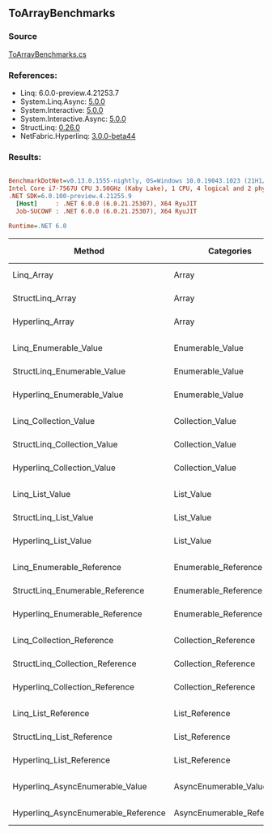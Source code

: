 ﻿## ToArrayBenchmarks

### Source
[ToArrayBenchmarks.cs](../NetFabric.Hyperlinq.Benchmarks/Benchmarks/ToArrayBenchmarks.cs)

### References:
- Linq: 6.0.0-preview.4.21253.7
- System.Linq.Async: [5.0.0](https://www.nuget.org/packages/System.Linq.Async/5.0.0)
- System.Interactive: [5.0.0](https://www.nuget.org/packages/System.Interactive/5.0.0)
- System.Interactive.Async: [5.0.0](https://www.nuget.org/packages/System.Interactive.Async/5.0.0)
- StructLinq: [0.26.0](https://www.nuget.org/packages/StructLinq/0.26.0)
- NetFabric.Hyperlinq: [3.0.0-beta44](https://www.nuget.org/packages/NetFabric.Hyperlinq/3.0.0-beta44)

### Results:
``` ini

BenchmarkDotNet=v0.13.0.1555-nightly, OS=Windows 10.0.19043.1023 (21H1/May2021Update)
Intel Core i7-7567U CPU 3.50GHz (Kaby Lake), 1 CPU, 4 logical and 2 physical cores
.NET SDK=6.0.100-preview.4.21255.9
  [Host]     : .NET 6.0.0 (6.0.21.25307), X64 RyuJIT
  Job-SUCOWF : .NET 6.0.0 (6.0.21.25307), X64 RyuJIT

Runtime=.NET 6.0  

```
|                              Method |                Categories | Count |        Mean |     Error |    StdDev |      Median | Ratio | RatioSD |  Gen 0 | Gen 1 | Gen 2 | Allocated |
|------------------------------------ |-------------------------- |------ |------------:|----------:|----------:|------------:|------:|--------:|-------:|------:|------:|----------:|
|                          Linq_Array |                     Array |   100 |    59.88 ns |  1.195 ns |  1.227 ns |    60.23 ns |  1.00 |    0.00 | 0.2027 |     - |     - |     424 B |
|                    StructLinq_Array |                     Array |   100 |    85.69 ns |  1.549 ns |  1.449 ns |    85.96 ns |  1.43 |    0.04 | 0.2027 |     - |     - |     424 B |
|                     Hyperlinq_Array |                     Array |   100 |    38.84 ns |  0.832 ns |  0.925 ns |    38.72 ns |  0.65 |    0.02 | 0.2027 |     - |     - |     424 B |
|                                     |                           |       |             |           |           |             |       |         |        |       |       |           |
|               Linq_Enumerable_Value |          Enumerable_Value |   100 |   964.16 ns | 19.141 ns | 22.786 ns |   969.43 ns |  1.00 |    0.00 | 0.5655 |     - |     - |   1,184 B |
|         StructLinq_Enumerable_Value |          Enumerable_Value |   100 |   940.39 ns |  3.655 ns |  3.419 ns |   940.89 ns |  0.98 |    0.03 | 0.2174 |     - |     - |     456 B |
|          Hyperlinq_Enumerable_Value |          Enumerable_Value |   100 |   549.45 ns |  2.348 ns |  2.197 ns |   550.01 ns |  0.57 |    0.02 | 0.2022 |     - |     - |     424 B |
|                                     |                           |       |             |           |           |             |       |         |        |       |       |           |
|               Linq_Collection_Value |          Collection_Value |   100 |    47.70 ns |  0.554 ns |  0.519 ns |    47.74 ns |  1.00 |    0.00 | 0.2027 |     - |     - |     424 B |
|         StructLinq_Collection_Value |          Collection_Value |   100 |   897.71 ns |  7.573 ns |  6.713 ns |   894.91 ns | 18.81 |    0.24 | 0.2174 |     - |     - |     456 B |
|          Hyperlinq_Collection_Value |          Collection_Value |   100 |   284.85 ns |  1.007 ns |  0.942 ns |   284.32 ns |  5.97 |    0.06 | 0.2027 |     - |     - |     424 B |
|                                     |                           |       |             |           |           |             |       |         |        |       |       |           |
|                     Linq_List_Value |                List_Value |   100 |    56.08 ns |  0.551 ns |  0.488 ns |    56.11 ns |  1.00 |    0.00 | 0.2027 |     - |     - |     424 B |
|               StructLinq_List_Value |                List_Value |   100 |   265.05 ns |  5.273 ns |  7.729 ns |   268.00 ns |  4.65 |    0.17 | 0.2027 |     - |     - |     424 B |
|                Hyperlinq_List_Value |                List_Value |   100 |   699.93 ns |  3.692 ns |  3.273 ns |   699.75 ns | 12.48 |    0.10 | 0.2174 |     - |     - |     456 B |
|                                     |                           |       |             |           |           |             |       |         |        |       |       |           |
|           Linq_Enumerable_Reference |      Enumerable_Reference |   100 |   903.06 ns |  5.220 ns |  4.627 ns |   901.71 ns |  1.00 |    0.00 | 0.5655 |     - |     - |   1,184 B |
|     StructLinq_Enumerable_Reference |      Enumerable_Reference |   100 |   888.17 ns |  5.147 ns |  4.814 ns |   887.75 ns |  0.98 |    0.01 | 0.2174 |     - |     - |     456 B |
|      Hyperlinq_Enumerable_Reference |      Enumerable_Reference |   100 | 1,038.64 ns |  5.813 ns |  5.153 ns | 1,038.27 ns |  1.15 |    0.01 | 0.2174 |     - |     - |     456 B |
|                                     |                           |       |             |           |           |             |       |         |        |       |       |           |
|           Linq_Collection_Reference |      Collection_Reference |   100 |    47.91 ns |  0.828 ns |  0.646 ns |    47.94 ns |  1.00 |    0.00 | 0.2027 |     - |     - |     424 B |
|     StructLinq_Collection_Reference |      Collection_Reference |   100 |   894.16 ns |  2.240 ns |  1.749 ns |   893.90 ns | 18.67 |    0.25 | 0.2174 |     - |     - |     456 B |
|      Hyperlinq_Collection_Reference |      Collection_Reference |   100 |   757.71 ns |  4.528 ns |  4.014 ns |   757.37 ns | 15.82 |    0.20 | 0.2174 |     - |     - |     456 B |
|                                     |                           |       |             |           |           |             |       |         |        |       |       |           |
|                 Linq_List_Reference |            List_Reference |   100 |    49.13 ns |  0.740 ns |  0.822 ns |    48.89 ns |  1.00 |    0.00 | 0.2027 |     - |     - |     424 B |
|           StructLinq_List_Reference |            List_Reference |   100 |   909.31 ns | 17.445 ns | 23.879 ns |   895.84 ns | 18.61 |    0.61 | 0.2174 |     - |     - |     456 B |
|            Hyperlinq_List_Reference |            List_Reference |   100 |   714.93 ns |  3.366 ns |  2.984 ns |   713.96 ns | 14.53 |    0.24 | 0.2174 |     - |     - |     456 B |
|                                     |                           |       |             |           |           |             |       |         |        |       |       |           |
|     Hyperlinq_AsyncEnumerable_Value |     AsyncEnumerable_Value |   100 | 1,157.19 ns |  3.927 ns |  3.066 ns | 1,157.21 ns |     ? |       ? | 0.5646 |     - |     - |   1,184 B |
|                                     |                           |       |             |           |           |             |       |         |        |       |       |           |
| Hyperlinq_AsyncEnumerable_Reference | AsyncEnumerable_Reference |   100 | 1,974.38 ns | 12.564 ns | 11.137 ns | 1,974.81 ns |     ? |       ? | 0.5798 |     - |     - |   1,216 B |
